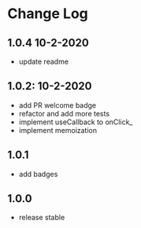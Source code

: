 # Change Log

## 1.0.4 10-2-2020

- update readme

## 1.0.2: 10-2-2020

- add PR welcome badge
- refactor and add more tests
- implement useCallback to onClick_
- implement memoization

## 1.0.1

- add badges

## 1.0.0

- release stable
